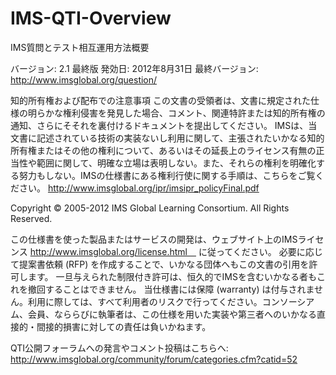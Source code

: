 IMS-QTI-Overview
================

IMS質問とテスト相互運用方法概要

バージョン: 2.1 最終版
発効日: 2012年8月31日
最終バージョン:  http://www.imsglobal.org/question/

知的所有権および配布での注意事項
この文書の受領者は、文書に規定された仕様の明らかな権利侵害を発見した場合、コメント、関連特許または知的所有権の通知、さらにそそれを裏付けるドキュメントを提出してください。
IMSは、当文書に記述されている技術の実装ないし利用に関して、主張されたいかなる知的所有権またはその他の権利について、あるいはその延長上のライセンス有無の正当性や範囲に関して、明確な立場は表明しない。また、それらの権利を明確化する努力もしない。IMSの仕様書にある権利行使に関する手順は、こちらをご覧ください。
http://www.imsglobal.org/ipr/imsipr_policyFinal.pdf

Copyright © 2005-2012 IMS Global Learning Consortium. All Rights Reserved.

この仕様書を使った製品またはサービスの開発は、ウェブサイト上のIMSライセンス
http://www.imsglobal.org/license.html　
に従ってください。
必要に応じて提案書依頼 (RFP) を作成することで、いかなる団体へもこの文書の引用を許可します。
一旦与えられた制限付き許可は、恒久的でIMSを含むいかなる者もこれを撤回することはできません。
当仕様書には保障 (warranty) は付与されません。利用に際しては、すべて利用者のリスクで行ってください。コンソーシアム、会員、なららびに執筆者は、この仕様を用いた実装や第三者へのいかなる直接的・間接的損害に対しての責任は負いかねます。

QTI公開フォーラムへの発言やコメント投稿はこちらへ:
http://www.imsglobal.org/community/forum/categories.cfm?catid=52 

